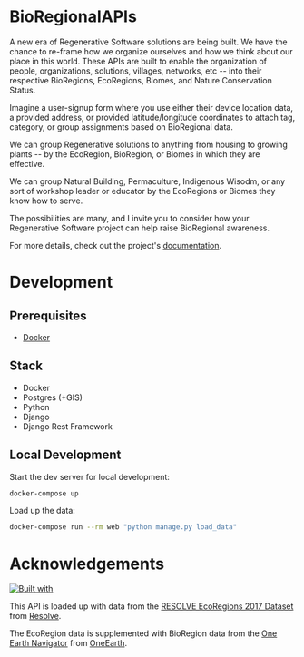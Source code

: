 # BioRegionalAPIs

A new era of Regenerative Software solutions are being built. We have the chance to re-frame how we organize ourselves and how we think about our place in this world. These APIs are built to enable the organization of people, organizations, solutions, villages, networks, etc -- into their respective BioRegions, EcoRegions, Biomes, and Nature Conservation Status.

Imagine a user-signup form where you use either their device location data, a provided address, or provided latitude/longitude coordinates to attach tag, category, or group assignments based on BioRegional data.

We can group Regenerative solutions to anything from housing to growing plants -- by the EcoRegion, BioRegion, or Biomes in which they are effective.

We can group Natural Building, Permaculture, Indigenous Wisodm, or any sort of workshop leader or educator by the EcoRegions or Biomes they know how to serve.

The possibilities are many, and I invite you to consider how your Regenerative Software project can help raise BioRegional awareness.

For more details, check out the project's [documentation](http://BioHarmony-Foundation.github.io/BioRegionAPIs/).


# Development

## Prerequisites

- [Docker](https://docs.docker.com/docker-for-mac/install/)

## Stack

* Docker
* Postgres (+GIS)
* Python
* Django
* Django Rest Framework

## Local Development

Start the dev server for local development:
```bash
docker-compose up
```

Load up the data:

```bash
docker-compose run --rm web "python manage.py load_data"
```


# Acknowledgements

[![Built with](https://img.shields.io/badge/Built_with-Cookiecutter_Django_Rest-F7B633.svg)](https://github.com/agconti/cookiecutter-django-rest)

This API is loaded up with data from the [RESOLVE EcoRegions 2017 Dataset](https://developers.google.com/earth-engine/datasets/catalog/RESOLVE_ECOREGIONS_2017) from [Resolve](https://www.resolve.ngo/).

The EcoRegion data is supplemented with BioRegion data from the [One Earth Navigator](https://www.oneearth.org/navigator/) from [OneEarth](https://www.oneearth.org/).
